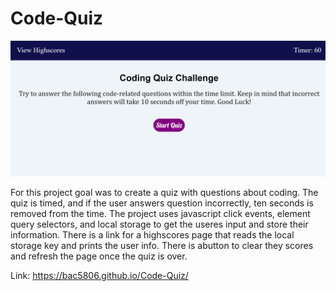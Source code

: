 # Code-Quiz

![alt text](assets/images/codeQuiz.png)

For this project goal was to create a quiz with questions about coding. The quiz is timed, and if the user answers  question incorrectly, ten seconds is removed from the time. The project uses javascript click events, element query selectors, and local storage to get the useres input and store their information. There is a link for a highscores page that reads the local storage key and prints the user info. There is abutton to clear they scores and refresh the page once the quiz is over.   

Link: https://bac5806.github.io/Code-Quiz/
